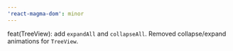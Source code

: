 ```yaml
---
'react-magma-dom': minor
---
```


feat(TreeView): add `expandAll` and `collapseAll`. Removed collapse/expand animations for `TreeView`.